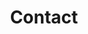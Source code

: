---
title: Contact
headline: You can contact me here
data: 
    address: 123, Road Name SA1 8EE, Swansea, Wales
    number: 0832439012
    email: carlo.sarli@technocamps.com
---